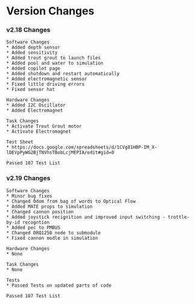# Version Changes

### v2.18 Changes
    Software Changes
    * Added depth sensor
    * Added sensitivity 
    * Added trout grout to launch files
    * Added pool and water to simulation 
    * Added copilot page 
    * Added shutdown and restart automatically
    * Added electromagnetic sensor 
    * Fixed little driving errors
    * Fixed sensor hat 

    Hardware Changes
    * Added I2C Oscillator
    * Added Electromagnet
    
    Task Changes
    * Activate Trout Grout motor
    * Activate Electromagnet
    
    Test Sheet
    * https://docs.google.com/spreadsheets/d/1CVg81HBP-IM_X-lDEVpPyWG2BjTNVhsTBobLcjMEPIA/edit#gid=0
    
    Passed 107 Test List
 
 
### v2.19 Changes
    Software Changes
    * Minor bug fixes
    * Changed Odom from bag of words to Optical Flow
    * Added MATE props to simulation
    * Changed cannon position 
    * Added joystick recignition and improved input switching - trottle-by-id recogntion
    * Added pec to PMBUS
    * Changed DRQ1250 node to submodule
    * Fixed cannon modle in simulation 
   
    Hardware Changes
    * None
    
    Task Changes
    * None
    
    Tests
    * Passed Tests on updated parts of code
    
    Passed 107 Test List
